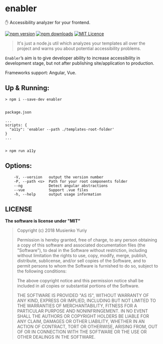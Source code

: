 # enabler
 ✋ Accessibility analyzer for your frontend.

[<img src="https://badge.fury.io/js/enabler.svg" alt="npm version" >](https://badge.fury.io/js/enabler)
[<img src="https://img.shields.io/npm/dm/enabler.svg" alt="npm downloads" >]("https://npmjs.org/enabler)
[![MIT Licence](https://badges.frapsoft.com/os/mit/mit.svg)](https://opensource.org/licenses/mit-license.php)

> It's just a node.js util which analyzes your templates all over the project and warns you about potential accessibility problems.

`Enabler`’s aim is to give developer ability to increase accessibility in development stage, but not after publishing site/application to production.

Frameworks support: Angular, Vue.

## Up & Running:

```
> npm i --save-dev enabler


package.json

...
scripts: {
  "a11y": 'enabler --path ./templates-root-folder'
}
...


> npm run a11y

```

## Options:
```
    -V, --version   output the version number
    -P, --path <s>  Path for your root components folder
    --ng            Detect angular abstractions
    --vue           Support .vue files
    -h, --help      output usage information
 ```


## LICENSE

**The software is license under "MIT"**

> Copyright (c) 2018 Musienko Yuriy
>
> Permission is hereby granted, free of charge, to any person obtaining a copy
> of this software and associated documentation files (the "Software"), to deal
> in the Software without restriction, including without limitation the rights
> to use, copy, modify, merge, publish, distribute, sublicense, and/or sell
> copies of the Software, and to permit persons to whom the Software is
> furnished to do so, subject to the following conditions:
>
> The above copyright notice and this permission notice shall be included in
> all copies or substantial portions of the Software.
>
> THE SOFTWARE IS PROVIDED "AS IS", WITHOUT WARRANTY OF ANY KIND, EXPRESS OR
> IMPLIED, INCLUDING BUT NOT LIMITED TO THE WARRANTIES OF MERCHANTABILITY,
> FITNESS FOR A PARTICULAR PURPOSE AND NONINFRINGEMENT. IN NO EVENT SHALL THE
> AUTHORS OR COPYRIGHT HOLDERS BE LIABLE FOR ANY CLAIM, DAMAGES OR OTHER
> LIABILITY, WHETHER IN AN ACTION OF CONTRACT, TORT OR OTHERWISE, ARISING FROM,
> OUT OF OR IN CONNECTION WITH THE SOFTWARE OR THE USE OR OTHER DEALINGS IN
> THE SOFTWARE.

